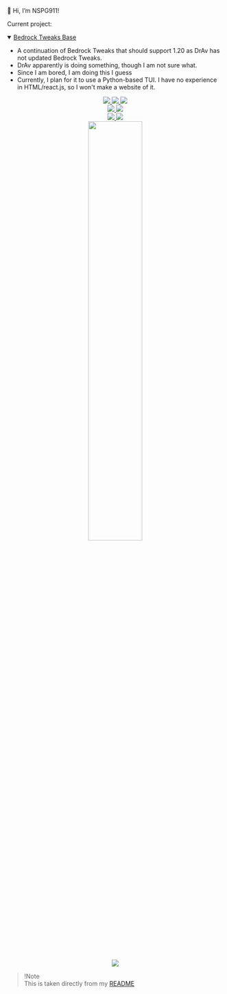 <p>👋 Hi, I’m NSPG911!</p>
<p>Current project:</p>
<details open="">
  <summary><a href="https://github.com/NSPC911/Bedrock-Tweaks-Base">Bedrock Tweaks Base<br></a></summary>
  <ul>
    <li>A continuation of Bedrock Tweaks that should support 1.20 as DrAv has not updated Bedrock Tweaks.</li>
    <li>DrAv apparently is doing something, though I am not sure what.</li>
    <li>Since I am bored, I am doing this I guess</li>
    <li>Currently, I plan for it to use a Python-based TUI. I have no experience in HTML/react.js, so I won't make a website of it.</li>
  </ul>
</details>
<p align="center">
  <a href="https://youtube.com/@nspg911" alt="YouTube" title="YouTube">
    <img src="https://img.shields.io/badge/YouTube-red?style=for-the-badge&logo=youtube">
  </a>
  <a href="https://twitter.com/@Nspg9" alt="X/Twitter" title="X/Twitter">
    <img src="https://img.shields.io/badge/Twitter-%23444?style=for-the-badge&logo=X">
  </a>
  <a href="https://reddit.com/u/NotSoProGamerR" alt="Reddit" title="Reddit">
    <img src="https://img.shields.io/badge/Reddit-red?style=for-the-badge&logo=reddit">
  </a>
  <br>
  <a href="https://mcpedl.com/user/nspg911" alt="MCPEDL" title="MCPEDL">
    <img src="https://img.shields.io/badge/MCPEDL-%23090?style=for-the-badge&logo=headlessui">
  </a>
  <a href="https://modbay.org/user/NSPG911/" alt="Modbay" title="Modbay">
    <img src="https://img.shields.io/badge/Modbay-%2380f?style=for-the-badge&logo=headlessui">
  <br>
  </a><a href="" alt="Minecraft (Not ready to click)" title="Minecraft (Not ready to click)">
    <img src="https://img.shields.io/badge/Minecraft-green?style=for-the-badge">
  </a>
  <a href="https://link.brawlstars.com/invite/friend/en/?tag=CLQ8URPQ&token=xfxgxmse" alt="Brawl Stars" title="Brawl Starrs">
    <img src="https://img.shields.io/badge/Brawl_Stars-yellow?style=for-the-badge">
  </a>
  <br>
  <img height="50%" width="auto" src="https://github-readme-stats.vercel.app/api?username=NSPC911&show_icons=true&count_private=true&theme=github_dark&hide_border=true&hide=contribs&bg_color=00000000">
  <br>
  <img src="https://github-readme-streak-stats.herokuapp.com?user=NSPC911&theme=github_dark&hide_border=true&background=0000">
</p>
<blockquote>!Note<br>This is taken directly from my <a href="https://github.com/NSPC911/NSPC911/blob/main/README.md">README</a></blockquote>
